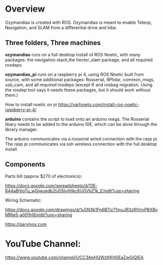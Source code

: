 # Overview

Ozymandias is created with ROS. Ozymandias is meant to enable Teleop, Navigation, and SLAM from a differential drive and lidar.

## Three folders, Three machines
**ozymandias** runs on a full desktop install of ROS Noetic, with many packages: the navigation stack,the hector_slam package, and all required rosdeps.

**ozymandias_pi** runs on a raspberry pi 4, using ROS Noetic built from source, with some additional packages: Rosserial, RPlidar, common_msgs, usb_cam, and all required rosdeps (except tf and rosbag migration. Using the rosdep tool says it needs these packages, but it should work without them.) 

How to install noetic on pi https://varhowto.com/install-ros-noetic-raspberry-pi-4/

**arduino** contains the script to load onto an arduino mega. The Rosserial libary needs to be added to the arduino IDE, which can be done through the library manager.

The arduino communicates via a rosserial wired connection with the rasp pi. The rasp pi communicates via ssh wireless connection with the full desktop install.

## Components

Parts bill (approx $270 of electronics):

https://docs.google.com/spreadsheets/d/13E-844a8HjoTu_wGjwuedb2U05IyiHjkcKU0VbZ1k_E/edit?usp=sharing

Wiring Schematic:

https://docs.google.com/drawings/d/1u5N3b1Fn6B7iz71muJR3zRIVmPBXByMRte5-a001hI8/edit?usp=sharing

https://garylvov.com
# YouTube Channel:
https://www.youtube.com/channel/UCC3ApHQWzKKH0EaZwGiQIEA
